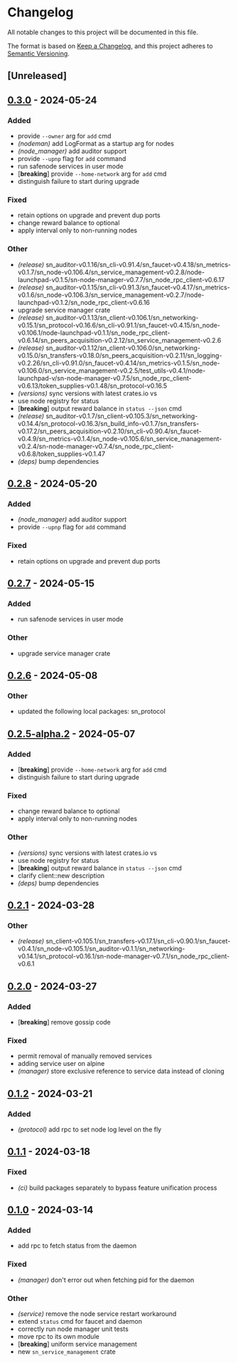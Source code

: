 # Changelog
All notable changes to this project will be documented in this file.

The format is based on [Keep a Changelog](https://keepachangelog.com/en/1.0.0/),
and this project adheres to [Semantic Versioning](https://semver.org/spec/v2.0.0.html).

## [Unreleased]

## [0.3.0](https://github.com/joshuef/safe_network/compare/sn_service_management-v0.2.8...sn_service_management-v0.3.0) - 2024-05-24

### Added
- provide `--owner` arg for `add` cmd
- *(nodeman)* add LogFormat as a startup arg for nodes
- *(node_manager)* add auditor support
- provide `--upnp` flag for `add` command
- run safenode services in user mode
- [**breaking**] provide `--home-network` arg for `add` cmd
- distinguish failure to start during upgrade

### Fixed
- retain options on upgrade and prevent dup ports
- change reward balance to optional
- apply interval only to non-running nodes

### Other
- *(release)* sn_auditor-v0.1.16/sn_cli-v0.91.4/sn_faucet-v0.4.18/sn_metrics-v0.1.7/sn_node-v0.106.4/sn_service_management-v0.2.8/node-launchpad-v0.1.5/sn-node-manager-v0.7.7/sn_node_rpc_client-v0.6.17
- *(release)* sn_auditor-v0.1.15/sn_cli-v0.91.3/sn_faucet-v0.4.17/sn_metrics-v0.1.6/sn_node-v0.106.3/sn_service_management-v0.2.7/node-launchpad-v0.1.2/sn_node_rpc_client-v0.6.16
- upgrade service manager crate
- *(release)* sn_auditor-v0.1.13/sn_client-v0.106.1/sn_networking-v0.15.1/sn_protocol-v0.16.6/sn_cli-v0.91.1/sn_faucet-v0.4.15/sn_node-v0.106.1/node-launchpad-v0.1.1/sn_node_rpc_client-v0.6.14/sn_peers_acquisition-v0.2.12/sn_service_management-v0.2.6
- *(release)* sn_auditor-v0.1.12/sn_client-v0.106.0/sn_networking-v0.15.0/sn_transfers-v0.18.0/sn_peers_acquisition-v0.2.11/sn_logging-v0.2.26/sn_cli-v0.91.0/sn_faucet-v0.4.14/sn_metrics-v0.1.5/sn_node-v0.106.0/sn_service_management-v0.2.5/test_utils-v0.4.1/node-launchpad-v/sn-node-manager-v0.7.5/sn_node_rpc_client-v0.6.13/token_supplies-v0.1.48/sn_protocol-v0.16.5
- *(versions)* sync versions with latest crates.io vs
- use node registry for status
- [**breaking**] output reward balance in `status --json` cmd
- *(release)* sn_auditor-v0.1.7/sn_client-v0.105.3/sn_networking-v0.14.4/sn_protocol-v0.16.3/sn_build_info-v0.1.7/sn_transfers-v0.17.2/sn_peers_acquisition-v0.2.10/sn_cli-v0.90.4/sn_faucet-v0.4.9/sn_metrics-v0.1.4/sn_node-v0.105.6/sn_service_management-v0.2.4/sn-node-manager-v0.7.4/sn_node_rpc_client-v0.6.8/token_supplies-v0.1.47
- *(deps)* bump dependencies

## [0.2.8](https://github.com/maidsafe/safe_network/compare/sn_service_management-v0.2.7...sn_service_management-v0.2.8) - 2024-05-20

### Added
- *(node_manager)* add auditor support
- provide `--upnp` flag for `add` command

### Fixed
- retain options on upgrade and prevent dup ports

## [0.2.7](https://github.com/maidsafe/safe_network/compare/sn_service_management-v0.2.6...sn_service_management-v0.2.7) - 2024-05-15

### Added
- run safenode services in user mode

### Other
- upgrade service manager crate

## [0.2.6](https://github.com/maidsafe/safe_network/compare/sn_service_management-v0.2.5...sn_service_management-v0.2.6) - 2024-05-08

### Other
- updated the following local packages: sn_protocol

## [0.2.5-alpha.2](https://github.com/maidsafe/safe_network/compare/sn_service_management-v0.2.5-alpha.1...sn_service_management-v0.2.5-alpha.2) - 2024-05-07

### Added
- [**breaking**] provide `--home-network` arg for `add` cmd
- distinguish failure to start during upgrade

### Fixed
- change reward balance to optional
- apply interval only to non-running nodes

### Other
- *(versions)* sync versions with latest crates.io vs
- use node registry for status
- [**breaking**] output reward balance in `status --json` cmd
- clarify client::new description
- *(deps)* bump dependencies

## [0.2.1](https://github.com/joshuef/safe_network/compare/sn_service_management-v0.2.0...sn_service_management-v0.2.1) - 2024-03-28

### Other
- *(release)* sn_client-v0.105.1/sn_transfers-v0.17.1/sn_cli-v0.90.1/sn_faucet-v0.4.1/sn_node-v0.105.1/sn_auditor-v0.1.1/sn_networking-v0.14.1/sn_protocol-v0.16.1/sn-node-manager-v0.7.1/sn_node_rpc_client-v0.6.1

## [0.2.0](https://github.com/joshuef/safe_network/compare/sn_service_management-v0.1.2...sn_service_management-v0.2.0) - 2024-03-27

### Added
- [**breaking**] remove gossip code

### Fixed
- permit removal of manually removed services
- adding service user on alpine
- *(manager)* store exclusive reference to service data instead of cloning

## [0.1.2](https://github.com/joshuef/safe_network/compare/sn_service_management-v0.1.1...sn_service_management-v0.1.2) - 2024-03-21

### Added
- *(protocol)* add rpc to set node log level on the fly

## [0.1.1](https://github.com/joshuef/safe_network/compare/sn_service_management-v0.1.0...sn_service_management-v0.1.1) - 2024-03-18

### Fixed
- *(ci)* build packages separately to bypass feature unification process

## [0.1.0](https://github.com/joshuef/safe_network/releases/tag/sn_service_management-v0.1.0) - 2024-03-14

### Added
- add rpc to fetch status from the daemon

### Fixed
- *(manager)* don't error out when fetching pid for the daemon

### Other
- *(service)* remove the node service restart workaround
- extend `status` cmd for faucet and daemon
- correctly run node manager unit tests
- move rpc to its own module
- [**breaking**] uniform service management
- new `sn_service_management` crate

